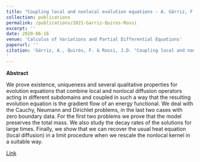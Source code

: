 ```yaml
---
title: "Coupling local and nonlocal evolution equations - A. Gárriz, F. Quirós & J. D. Rossi (2020)"
collection: publications
permalink: /publications/2021-Garriz-Quiros-Rossi
excerpt: ''
date: 2020-06-16
venue: 'Calculus of Variations and Partial Differential Equations'
paperurl: ''
citation: 'Gárriz, A., Quirós, F. & Rossi, J.D. "Coupling local and nonlocal evolution equations." <i>Calc. Var.</i> 59, 112 (2020)
'
---
```

**Abstract**

We prove existence, uniqueness and several qualitative properties for evolution equations that combine local and nonlocal diffusion operators acting in different subdomains and coupled in such a way that the resulting evolution equation is the gradient flow of an energy functional. We deal with the Cauchy, Neumann and Dirichlet problems, in the last two cases with zero boundary data. For the first two problems we prove that the model preserves the total mass. We also study the decay rates of the solutions for large times. Finally, we show that we can recover the usual heat equation (local diffusion) in a limit procedure when we rescale the nonlocal kernel in a suitable way.

[Link](https://link.springer.com/article/10.1007/s00526-020-01771-z)

